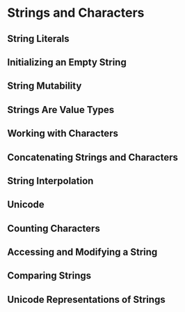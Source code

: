 # Strings and Characters
## String Literals
## Initializing an Empty String
## String Mutability
## Strings Are Value Types
## Working with Characters
## Concatenating Strings and Characters
## String Interpolation
## Unicode
## Counting Characters
## Accessing and Modifying a String
## Comparing Strings
## Unicode Representations of Strings
